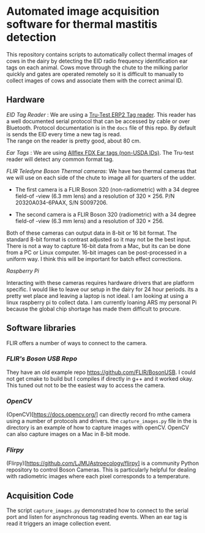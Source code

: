 # Automated image acquisition software for thermal mastitis detection

This repository contains scripts to automatically collect thermal images of cows in the dairy
by detecting the EID radio frequency identification ear tags on each animal.  Cows move through the chute
to the milking parlor quickly and gates are operated remotely so it is difficult
to manually to collect images of cows and associate them with the correct animal ID.

## Hardware

_EID Tag Reader_ :  We are using a [Tru-Test ERP2 Tag reader](https://www.livestock.tru-test.com/en-us/readers/xrp2-panel-reader). This reader has a well documented serial protocol that can be accessed by cable or over Bluetooth. Protocol documentation is in the `docs` file of
this repo. By default is sends the EID every time a new tag is read.  
The range on the reader is pretty good, about 80 cm.

_Ear Tags_ : We are using [Allflex FDX Ear tags (non-USDA IDs)](https://www.cattletags.com/collections/allflex-standard-global-eid-tags/products/allflex-tfp-fdxotp982-y-gesmy-20). The Tru-test reader will detect
any common format tag.

_FLIR Teledyne Boson Thermal cameras_: We have two thermal cameras that we
will use on each side of the chute to image all for quarters of the udder.

-   The first camera is a FLIR Boson 320 (non-radiometric) with a 34 degree
    field-of -view (6.3 mm lens) and a resolution of 320 × 256.  P/N 20320A034-6PAAX,
    S/N S0097206.

-   The second camera is a FLIR Boson 320 (radiometric) with a 34 degree
    field-of -view (6.3 mm lens) and a resolution of 320 × 256.  

Both of these cameras can output data in 8-bit or 16 bit format. The standard
8-bit format is contrast adjusted so it may not be the best input.  
There is not a way to capture 16-bit data from a Mac, but its can be done from
a PC or Linux computer. 16-bit images can be post-processed in a uniform way. I
think this will be important for batch effect corrections.

_Raspberry Pi_

Interacting with these cameras requires hardware drivers that are platform
specific. I would like to leave our setup in the dairy for 24 hour periods. its a pretty wet place and leaving a laptop is not ideal.  I am looking at using a linux raspberry pi to collect data.  I am currently loaning ARS my personal  Pi because the global chip shortage has made them difficult to procure.



## Software libraries

FLIR offers a number of ways to connect to the camera.

### _FLIR's Boson USB Repo_

They have an old example repo <https://github.com/FLIR/BosonUSB>. I could not
get cmake to build but I compiles if directly in g++ and it worked okay.  This
tuned out not to be the easiest way to access the camera.

### _OpenCV_

(OpenCV)[https://docs.opencv.org/] can directly  record fro mthe camera using a
number of protocols and drivers.  the `capture_images.py` file in the is
directory is an example of how to capture images  with openCV. OpenCV can also
capture images on a Mac in 8-bit mode.

### _Flirpy_

(Flirpy)[https://github.com/LJMUAstroecology/flirpy] is a community Python
repository to control Boson Cameras.  This is particularly helpful for
dealing with radiometric images where each pixel corresponds to a temperature.

## Acquisition Code

The script `capture_images.py` demonstrated how to connect to the serial
port and listen for  asynchronous  tag reading events.  When an ear tag is read
it triggers an image collection event.
